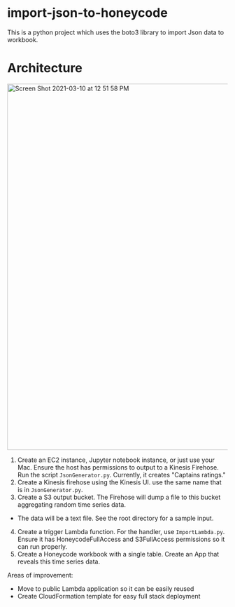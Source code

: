 # import-json-to-honeycode
This is a python project which uses the boto3 library to import Json data to workbook.

# Architecture
<img width="836" alt="Screen Shot 2021-03-10 at 12 51 58 PM" src="https://user-images.githubusercontent.com/10412348/111003587-4727d000-833c-11eb-9c5b-71160ebc9e61.png">

1. Create an EC2 instance, Jupyter notebook instance, or just use your Mac. Ensure the host has permissions to output to a Kinesis Firehose. Run the script `JsonGenerator.py`. Currently, it creates "Captains ratings." 
2. Create a Kinesis firehose using the Kinesis UI. use the same name that is in `JsonGenerator.py`.
3. Create a S3 output bucket. The Firehose will dump a file to this bucket aggregating random time series data.
  - The data will be a text file. See the root directory for a sample input.
4. Create a trigger Lambda function. For the handler, use `ImportLambda.py`. Ensure it has HoneycodeFullAccess and S3FullAccess permissions so it can run properly.
5. Create a Honeycode workbook with a single table. Create an App that reveals this time series data.


Areas of improvement:
- Move to public Lambda application so it can be easily reused
- Create CloudFormation template for easy full stack deployment 
